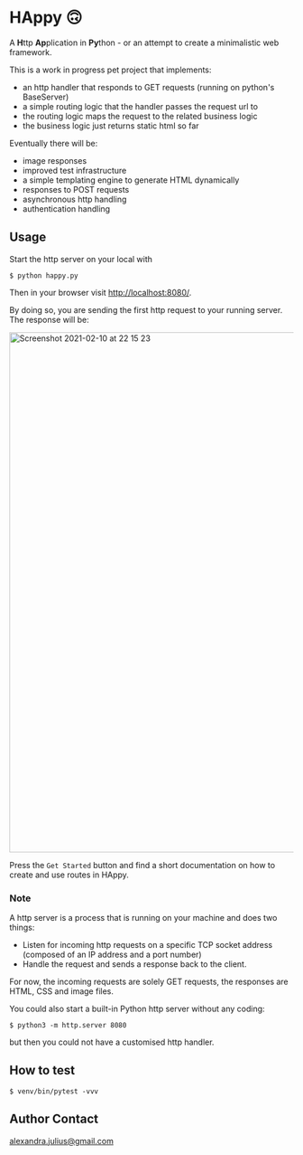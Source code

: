 # HAppy 🙃
A **H**ttp **Ap**plication in **Py**thon - or an attempt to create a minimalistic web framework.

This is a work in progress pet project that implements:
  * an http handler that responds to GET requests (running on python's BaseServer) 
  * a simple routing logic that the handler passes the request url to 
  * the routing logic maps the request to the related business logic 
  * the business logic just returns static html so far

Eventually there will be:
  * image responses
  * improved test infrastructure
  * a simple templating engine to generate HTML dynamically
  * responses to POST requests
  * asynchronous http handling
  * authentication handling

## Usage
Start the http server on your local with
```
$ python happy.py
```
Then in your browser visit [http://localhost:8080/](http://localhost:8080/).

By doing so, you are sending the first http request to your running server.
The response will be:

<img width="920" alt="Screenshot 2021-02-10 at 22 15 23" src="https://user-images.githubusercontent.com/23189414/107573269-98358e80-6bed-11eb-949d-7d66fc2827d3.png">

Press the `Get Started` button and find a short documentation on how to create and use routes in HAppy.

### Note
A http server is a process that is running on your machine and does two things:

  * Listen for incoming http requests on a specific TCP socket address (composed of an IP address and a port number)
  * Handle the request and sends a response back to the client.

For now, the incoming requests are solely GET requests, the responses are HTML, CSS and image files.

You could also start a built-in Python http server without any coding:
```
$ python3 -m http.server 8080
```
but then you could not have a customised http handler.

## How to test
```
$ venv/bin/pytest -vvv
```

## Author Contact
[alexandra.julius@gmail.com](mailto:alexandra.julius@gmail.com)

